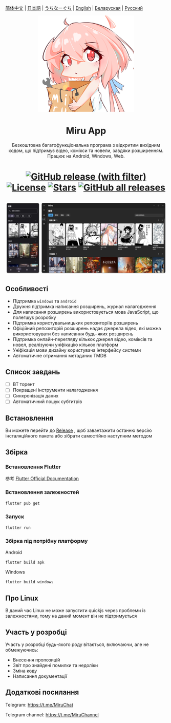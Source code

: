 [简体中文](README.md) | [日本語](README-ja.md) | [うちなーぐち](README-ryu.md) | [English](README-en.md) | [Беларуская](README-be.md) | [Русский](README-ru.md)

<p align="center">
<img width="300" src="./assets/icon/logo.png" alt="Miru 看板娘"/>
</p>

<h1 align="center">
Miru App
</h1>

<p align="center">Безкоштовна багатофункціональна програма з відкритим вихідним кодом, що підтримує відео, комікси та новели, завдяки розширенням. Працює на Android, Windows, Web.</p>

<h1 align="center">

[![GitHub release (with filter)](https://img.shields.io/github/v/release/miru-project/miru-app)](https://github.com/miru-project/miru-app/releases/latest)
[![License](https://img.shields.io/github/license/miru-project/miru-app)](https://github.com/miru-project/miru-app/blob/main/LICENSE)
[![Stars](https://img.shields.io/github/stars/miru-project/miru-app)](https://github.com/miru-project/miru-app/stargazers)
[![GitHub all releases](https://img.shields.io/github/downloads/miru-project/miru-app/total)](https://github.com/miru-project/miru-app/releases/latest)

</h1>

![screenshot](assets/screenshot/screenshot.webp)

## Особливості

- Підтримка `windows` та `android`
- Дружня підтримка написання розширень, журнал налагодження
- Для написання розширень використовується мова JavaScript, що полегшує розробку
- Підтримка користувальницьких репозиторіїв розширень
- Офіційний репозиторій розширень надає джерела відео, які можна використовувати без написання будь-яких розширень
- Підтримка онлайн-перегляду кількох джерел відео, коміксів та новел, реалізуючи уніфікацію кількох платформ
- Уніфікація мови дизайну користувача інтерфейсу системи
- Автоматичне отримання метаданих TMDB

## Список завдань

- [ ] BT торент
- [ ] Покращені інструменти налагодження
- [ ] Синхронізація даних
- [ ] Автоматичний пошук субтитрів

## Встановлення

Ви можете перейти до [Release](https://github.com/miru-project/miru-app/releases/latest) , щоб завантажити останню версію інсталяційного пакета або зібрати самостійно наступним методом

## Збірка

### Встановлення Flutter

参考 [Flutter Official Documentation](https://flutter.dev/docs/get-started/install)

### Встановлення залежностей

```bash
flutter pub get
```

### Запуск

```bash
flutter run
```

### Збірка під потрібну платформу

Android

```bash
flutter build apk
```

Windows

```bash
flutter build windows
```

## Про Linux

В даний час Linux не може запустити quickjs через проблеми із залежностями, тому на даний момент він не підтримується


## Участь у розробці

Участь у розробці будь-якого роду вітається, включаючи, але не обмежуючись:

- Внесення пропозицій
- Звіт про знайдені помилки та недоліки
- Зміна коду
- Написання документації


## Додаткові посилання

Telegram: https://t.me/MiruChat

Telegram channel: https://t.me/MiruChannel
